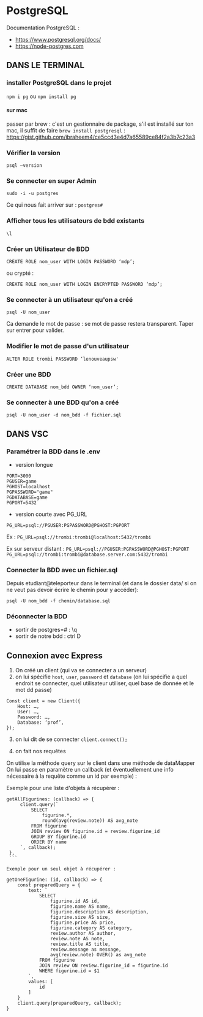 # PostgreSQL

Documentation PostgreSQL :
- https://www.postgresql.org/docs/
- https://node-postgres.com


## DANS LE TERMINAL

### installer PostgreSQL dans le projet

`npm i pg` ou `npm install pg`

#### sur mac 

passer par brew : c'est un gestionnaire de package, s'il est installé sur ton mac, il suffit de faire `brew install postgresql` : https://gist.github.com/ibraheem4/ce5ccd3e4d7a65589ce84f2a3b7c23a3

### Vérifier la version

`psql —version`

### Se connecter en super Admin

`sudo -i -u postgres`

Ce qui nous fait arriver sur : `postgres#`

### Afficher tous les utilisateurs de bdd existants
`\l`

### Créer un Utilisateur de BDD

`CREATE ROLE nom_user WITH LOGIN PASSWORD ‘mdp’;`

ou crypté : 

`CREATE ROLE nom_user WITH LOGIN ENCRYPTED PASSWORD ‘mdp’;`


### Se connecter à un utilisateur qu'on a créé

`psql -U nom_user`

Ca demande le mot de passe : se mot de passe restera transparent. Taper sur entrer pour valider.


### Modifier le mot de passe d'un utilisateur

`ALTER ROLE trombi PASSWORD ‘lenouveaupsw'`


### Créer une BDD

`CREATE DATABASE nom_bdd OWNER ‘nom_user’;`


### Se connecter à une BDD qu'on a créé

`psql -U nom_user -d nom_bdd -f fichier.sql `


## DANS VSC

### Paramétrer la BDD dans le .env

- version longue

```
PORT=3000
PGUSER=game
PGHOST=localhost
PGPASSWORD="game"
PGDATABASE=game
PGPORT=5432
```

- version courte avec PG_URL
  
`PG_URL=psql://PGUSER:PGPASSWORD@PGHOST:PGPORT`

Ex :
`PG_URL=psql://trombi:trombi@localhost:5432/trombi`

Ex sur serveur distant : 
`PG_URL=psql://PGUSER:PGPASSWORD@PGHOST:PGPORT`
`PG_URL=psql://trombi:trombi@database.server.com:5432/trombi`


### Connecter la BDD avec un fichier.sql

Depuis etudiant@teleporteur dans le terminal (et dans le dossier data/ si on ne veut pas devoir écrire le chemin pour y accéder): 

`psql -U nom_bdd -f chemin/database.sql` 


### Déconnecter la BDD

- sortir de postgres=# : \q
- sortir de notre bdd : ctrl D

## Connexion avec Express

1. On créé un client (qui va se connecter a un serveur)
2. on lui spécifie `host`, `user`, `password` et `database` (on lui spécifie a quel endroit se connecter, quel utilisateur utiliser, quel base de donnée et le mot dd passe)
 
```
Const client = new Client({
    Host: …,
    User: …,
    Password: …,
    Database: ‘prof’,
});
```

3. on lui dit de se connecter
`client.connect();`

4. on fait nos requêtes

On utilise la méthode query sur le client dans une méthode de dataMapper
On lui passe en paramètre un callback (et éventuellement une info nécessaire à la requête comme un id par exemple) : 

Exemple pour une liste d'objets à récupérer : 
   ```
   getAllFigurines: (callback) => {
        client.query(`
            SELECT 
                figurine.*, 
                round(avg(review.note)) AS avg_note 
            FROM figurine
            JOIN review ON figurine.id = review.figurine_id
            GROUP BY figurine.id
            ORDER BY name
        `, callback);
    },
    ```

Exemple pour un seul objet à récupérer : 
 ```
    getOneFigurine: (id, callback) => {
        const preparedQuery = {
            text: `
                SELECT
                    figurine.id AS id,
                    figurine.name AS name,
                    figurine.description AS description,
                    figurine.size AS size,
                    figurine.price AS price,
                    figurine.category AS category,
                    review.author AS author,
                    review.note AS note,
                    review.title AS title,
                    review.message as message,
                    avg(review.note) OVER() as avg_note
                FROM figurine 
                JOIN review ON review.figurine_id = figurine.id
                WHERE figurine.id = $1
            `,
            values: [
                id
            ]
        }
        client.query(preparedQuery, callback);
    }
```
